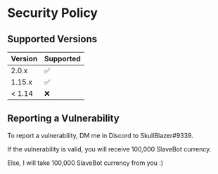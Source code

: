 # Security Policy

## Supported Versions

| Version | Supported          |
| ------- | ------------------ |
| 2.0.x   | :white_check_mark: |
| 1.15.x  | :white_check_mark: |
| < 1.14  | :x:                |

## Reporting a Vulnerability

To report a vulnerability, DM me in Discord to SkullBlazer#9339.

If the vulnerability is valid, you will receive 100,000 SlaveBot currency.

Else, I will take 100,000 SlaveBot currency from you :)
